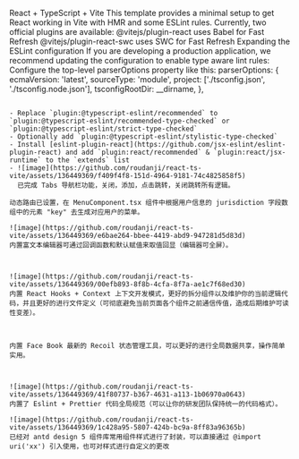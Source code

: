 React + TypeScript + Vite
This template provides a minimal setup to get React working in Vite with HMR and some ESLint rules.
Currently, two official plugins are available:
@vitejs/plugin-react uses Babel for Fast Refresh
@vitejs/plugin-react-swc uses SWC for Fast Refresh
Expanding the ESLint configuration
If you are developing a production application, we recommend updating the configuration to enable type aware lint rules:
Configure the top-level parserOptions property like this:
   parserOptions: {
    ecmaVersion: 'latest',
    sourceType: 'module',
    project: ['./tsconfig.json', './tsconfig.node.json'],
    tsconfigRootDir: __dirname,
   },
```

- Replace `plugin:@typescript-eslint/recommended` to `plugin:@typescript-eslint/recommended-type-checked` or `plugin:@typescript-eslint/strict-type-checked`
- Optionally add `plugin:@typescript-eslint/stylistic-type-checked`
- Install [eslint-plugin-react](https://github.com/jsx-eslint/eslint-plugin-react) and add `plugin:react/recommended` & `plugin:react/jsx-runtime` to the `extends` list
- ![image](https://github.com/roudanji/react-ts-vite/assets/136449369/f409f4f8-151d-4964-9181-74c4825858f5)
  已完成 Tabs 导航栏功能，关闭，添加，点击跳转，关闭跳转所有逻辑。

动态路由已设置，在 MenuComponent.tsx 组件中根据用户信息的 jurisdiction 字段数组中的元素 "key" 去生成对应用户的菜单。

![image](https://github.com/roudanji/react-ts-vite/assets/136449369/e6bae264-bbee-4419-abd9-947281d5d83d)
内置富文本编辑器可通过回调函数和默认赋值来取值回显（编辑器可全屏）。



![image](https://github.com/roudanji/react-ts-vite/assets/136449369/00efb893-8f8b-4cfa-8f7a-ae1c7f68ed30)
内置 React Hooks + Context 上下文开发模式，更好的拆分组件以及维护你的当前逻辑代码，并且更好的进行文件定义（可彻底避免当前页面各个组件之前通信传值，造成后期维护可读性变差）。



内置 Face Book 最新的 Recoil 状态管理工具，可以更好的进行全局数据共享，操作简单实用。



![image](https://github.com/roudanji/react-ts-vite/assets/136449369/41f80737-b367-4631-a113-1b06970a0643)
内置了 Eslint + Prettier 代码全局规范（可以让你的研发团队保持统一的代码格式）。

![image](https://github.com/roudanji/react-ts-vite/assets/136449369/1c428a95-5807-424b-bc9a-8ff83a96365b)
已经对 antd design 5 组件库常用组件样式进行了封装，可以直接通过 @import uri('xx') 引入使用，也可对样式进行自定义的更改
